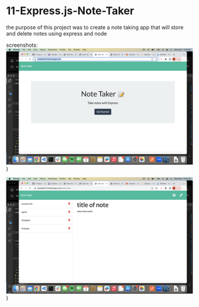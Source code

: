 # 11-Express.js-Note-Taker

the purpose of this project was to create a note taking app that will store and delete notes using express and node

screenshots:
![first image](https://github.com/Jflatley487/11-Express.js-Note-Taker/blob/0e1ae4a3f5052699173f3c3948de557267b9fed0/Screenshot%202023-05-03%20at%203.54.12%20PM.png))

![secodn image](https://github.com/Jflatley487/11-Express.js-Note-Taker/blob/0e1ae4a3f5052699173f3c3948de557267b9fed0/Screenshot%202023-05-03%20at%203.54.38%20PM.png))
